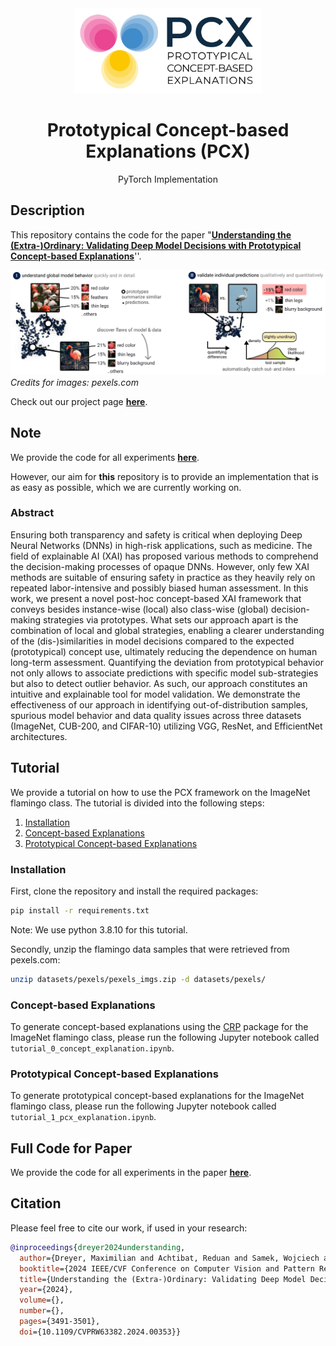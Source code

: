 <div align="center">
<img src="static/PCX_logo.png" width="300" alt="PCX Logo" />
<h1>Prototypical Concept-based Explanations (PCX)</h1>
<p>
PyTorch Implementation</p>
</div>



## Description

This repository contains the code for the paper "**[Understanding the (Extra-)Ordinary: Validating Deep Model Decisions with Prototypical Concept-based Explanations](https://arxiv.org/pdf/2311.16681)**''.

<div align="center">
<img src="static/pcx_intro.png" width="1000" alt="PCX Logo" />
</div>
<i>Credits for images: pexels.com</i>



Check out our project page **[here](https://maxdreyer.github.io/pcx/)**.

## Note
We provide the code for all experiments **[here](https://drive.google.com/file/d/17d3UfYFCBnfqNKcxSCeNbTnrO7amdpzo)**.

However, our aim for **this** repository is to provide an implementation that is as easy as possible, which we are currently working on.

### Abstract 

Ensuring both transparency and safety is critical when deploying Deep Neural Networks (DNNs) in high-risk applications, such as medicine. The field of explainable AI (XAI) has proposed various methods to comprehend the decision-making processes of opaque DNNs. However, only few XAI methods are suitable of ensuring safety in practice as they heavily rely on repeated labor-intensive and possibly biased human assessment. In this work, we present a novel post-hoc concept-based XAI framework that conveys besides instance-wise (local) also class-wise (global) decision-making strategies via prototypes. What sets our approach apart is the combination of local and global strategies, enabling a clearer understanding of the (dis-)similarities in model decisions compared to the expected (prototypical) concept use, ultimately reducing the dependence on human long-term assessment. Quantifying the deviation from prototypical behavior not only allows to associate predictions with specific model sub-strategies but also to detect outlier behavior. As such, our approach constitutes an intuitive and explainable tool for model validation. We demonstrate the effectiveness of our approach in identifying out-of-distribution samples, spurious model behavior and data quality issues across three datasets (ImageNet, CUB-200, and CIFAR-10) utilizing VGG, ResNet, and EfficientNet architectures.

## Tutorial

We provide a tutorial on how to use the PCX framework on the ImageNet flamingo class.
The tutorial is divided into the following steps:

1. [Installation](#installation)
2. [Concept-based Explanations](#concept-based-explanations)
3. [Prototypical Concept-based Explanations](#prototypical-concept-based-explanations)

### Installation

First, clone the repository and install the required packages:

```bash
pip install -r requirements.txt
```

Note: We use python 3.8.10 for this tutorial.

Secondly, unzip the flamingo data samples that were retrieved from pexels.com:

```bash
unzip datasets/pexels/pexels_imgs.zip -d datasets/pexels/
```

### Concept-based Explanations

To generate concept-based explanations using the [CRP](https://github.com/rachtibat/zennit-crp) package for the ImageNet flamingo class, please run the following Jupyter notebook called `tutorial_0_concept_explanation.ipynb`.

### Prototypical Concept-based Explanations

To generate prototypical concept-based explanations for the ImageNet flamingo class, please run the following Jupyter notebook called `tutorial_1_pcx_explanation.ipynb`.


## Full Code for Paper
We provide the code for all experiments in the paper **[here](https://drive.google.com/file/d/17d3UfYFCBnfqNKcxSCeNbTnrO7amdpzo)**.

## Citation

Please feel free to cite our work, if used in your research:

```bibtex
@inproceedings{dreyer2024understanding,
  author={Dreyer, Maximilian and Achtibat, Reduan and Samek, Wojciech and Lapuschkin, Sebastian},
  booktitle={2024 IEEE/CVF Conference on Computer Vision and Pattern Recognition Workshops (CVPRW)}, 
  title={Understanding the (Extra-)Ordinary: Validating Deep Model Decisions with Prototypical Concept-based Explanations}, 
  year={2024},
  volume={},
  number={},
  pages={3491-3501},
  doi={10.1109/CVPRW63382.2024.00353}}
```
